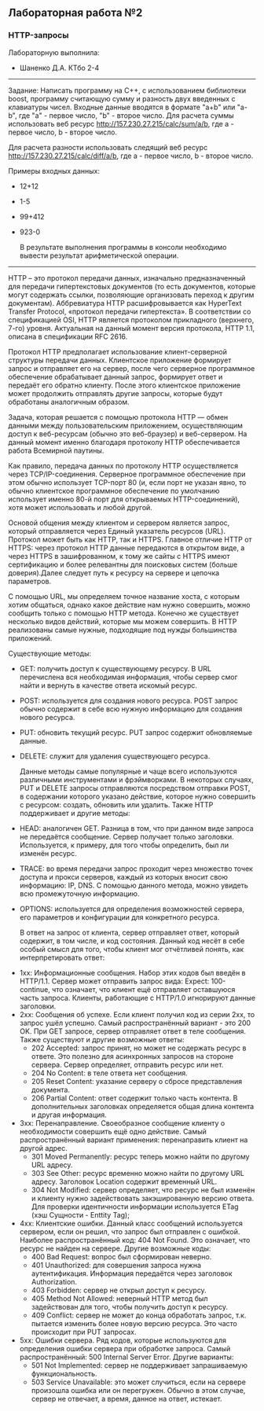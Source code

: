 ## Лабораторная работа №2 ##
### HTTP-запросы ####

Лабораторную выполнила:
* Шаненко Д.А. КТбо 2-4

***
Задание: 
  Написать программу на С++, с использованием библиотеки boost, программу считающую сумму и разность двух введенных с клавиатуры чисел.
Входные данные вводятся в формате "a+b" или "a-b", где "a" - первое число, "b" - второе число. Для расчета суммы использовать веб ресурс http://157.230.27.215/calc/sum/a/b, где a - первое число, b - второе число. 
  
  Для расчета разности использовать следящий веб ресурс http://157.230.27.215/calc/diff/a/b, где a - первое число, b - второе число. 
  
  Примеры входных данных: 
* 12+12 
* 1-5 
* 99+412 
* 923-0 

  В результате выполнения программы в консоли необходимо вывести результат арифметической операции.
 ____

  HTTP – это протокол передачи данных, изначально предназначенный для передачи гипертекстовых документов (то есть документов, которые могут содержать ссылки, позволяющие организовать переход к другим документам). Аббревиатура HTTP расшифровывается как HyperText Transfer Protocol, «протокол передачи гипертекста». В соответствии со спецификацией OSI, HTTP является протоколом прикладного (верхнего, 7-го) уровня. Актуальная на данный момент версия протокола, HTTP 1.1, описана в спецификации RFC 2616.
    
   Протокол HTTP предполагает использование клиент-серверной структуры передачи данных. Клиентское приложение формирует запрос и отправляет его на сервер, после чего серверное программное обеспечение обрабатывает данный запрос, формирует ответ и передаёт его обратно клиенту. После этого клиентское приложение может продолжить отправлять другие запросы, которые будут обработаны аналогичным образом.
    
  Задача, которая решается с помощью протокола HTTP — обмен данными между пользовательским приложением, осуществляющим доступ к веб-ресурсам (обычно это веб-браузер) и веб-сервером. На данный момент именно благодаря протоколу HTTP обеспечивается работа Всемирной паутины.
  
  Как правило, передача данных по протоколу HTTP осуществляется через TCP/IP-соединения. Серверное программное обеспечение при этом обычно использует TCP-порт 80 (и, если порт не указан явно, то обычно клиентское программное обеспечение по умолчанию использует именно 80-й порт для открываемых HTTP-соединений), хотя может использовать и любой другой.
    
  Основой общения между клиентом и сервером является запрос, который отправляется через Единый указатель ресурсов (URL). Протокол может быть как HTTP, так и HTTPS. Главное отличие HTTP от HTTPS: через протокол HTTP данные передаются в открытом виде, а через HTTPS в зашифрованном, к тому же сайты с HTTPS имеют сертификацию и более релевантны для поисковых систем (больше доверия).Далее следует путь к ресурсу на сервере и цепочка параметров.
    
  С помощью URL, мы определяем точное название хоста, с которым хотим общаться, однако какое действие нам нужно совершить, можно сообщить только с помощью HTTP метода. Конечно же существует несколько видов действий, которые мы можем совершить. В HTTP реализованы самые нужные, подходящие под нужды большинства приложений.
    
  Существующие методы:
* GET: получить доступ к существующему ресурсу. В URL перечислена вся необходимая информация, чтобы сервер смог найти и вернуть в качестве ответа искомый ресурс.
* POST: используется для создания нового ресурса. POST запрос обычно содержит в себе всю нужную информацию для создания нового ресурса.
* PUT: обновить текущий ресурс. PUT запрос содержит обновляемые данные.
* DELETE: служит для удаления существующего ресурса.
   
   Данные методы самые популярные и чаще всего используются различными инструментами и фрэймворками. В некоторых случаях, PUT и DELETE запросы отправляются посредством отправки POST, в содержании которого указано действие, которое нужно совершить с ресурсом: создать, обновить или удалить. Также HTTP поддерживает и другие методы:
   
* HEAD: аналогичен GET. Разница в том, что при данном виде запроса не передаётся сообщение. Сервер получает только заголовки. Используется, к примеру, для того чтобы определить, был ли изменён ресурс.
* TRACE: во время передачи запрос проходит через множество точек доступа и прокси серверов, каждый из которых вносит свою информацию: IP, DNS. С помощью данного метода, можно увидеть всю промежуточную информацию.
* OPTIONS: используется для определения возможностей сервера, его параметров и конфигурации для конкретного ресурса.

   В ответ на запрос от клиента, сервер отправляет ответ, который содержит, в том числе, и код состояния. Данный код несёт в себе особый смысл для того, чтобы клиент мог отчётливей понять, как интерпретировать ответ:
- 1xx: Информационные сообщения. Набор этих кодов был введён в HTTP/1.1. Сервер может отправить запрос вида: Expect: 100-continue, что означает, что клиент ещё отправляет оставшуюся часть запроса. Клиенты, работающие с HTTP/1.0 игнорируют данные заголовки.
- 2xx: Сообщения об успехе. Если клиент получил код из серии 2xx, то запрос ушёл успешно. Самый распространённый вариант - это 200 OK. При GET запросе, сервер отправляет ответ в теле сообщения. Также существуют и другие возможные ответы:
  - 202 Accepted: запрос принят, но может не содержать ресурс в ответе. Это полезно для асинхронных запросов на стороне сервера. Сервер определяет, отправить ресурс или нет.
  - 204 No Content: в теле ответа нет сообщения.
  - 205 Reset Content: указание серверу о сбросе представления документа.
  - 206 Partial Content: ответ содержит только часть контента. В дополнительных заголовках определяется общая длина контента и другая информация.
- 3xx: Перенаправление. Своеобразное сообщение клиенту о необходимости совершить ещё одно действие. Самый распространённый вариант применения: перенаправить клиент на другой адрес.
  - 301 Moved Permanently: ресурс теперь можно найти по другому URL адресу.
  - 303 See Other: ресурс временно можно найти по другому URL адресу. Заголовок Location содержит временный URL.
  - 304 Not Modified: сервер определяет, что ресурс не был изменён и клиенту нужно задействовать закэшированную версию ответа. Для проверки идентичности информации используется ETag (хэш Сущности - Enttity Tag);
- 4xx: Клиентские ошибки. Данный класс сообщений используется сервером, если он решил, что запрос был отправлен с ошибкой. Наиболее распространённый код: 404 Not Found. Это означает, что ресурс не найден на сервере. Другие возможные коды:
  - 400 Bad Request: вопрос был сформирован неверно.
  - 401 Unauthorized: для совершения запроса нужна аутентификация. Информация передаётся через заголовок Authorization.
  - 403 Forbidden: сервер не открыл доступ к ресурсу.
  - 405 Method Not Allowed: неверный HTTP метод был задействован для того, чтобы получить доступ к ресурсу.
  - 409 Conflict: сервер не может до конца обработать запрос, т.к. пытается изменить более новую версию ресурса. Это часто происходит при PUT запросах.
- 5xx: Ошибки сервера. Ряд кодов, которые используются для определения ошибки сервера при обработке запроса. Самый распространённый: 500 Internal Server Error. Другие варианты:
  - 501 Not Implemented: сервер не поддерживает запрашиваемую функциональность.
  - 503 Service Unavailable: это может случиться, если на сервере произошла ошибка или он перегружен. Обычно в этом случае, сервер не отвечает, а время, данное на ответ, истекает.
